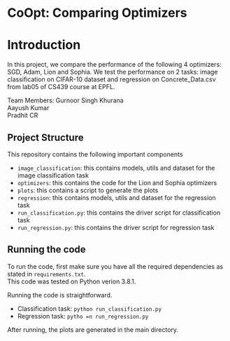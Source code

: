 # CoOpt: Comparing Optimizers

# Introduction
In this project, we compare the performance of the following 4 optimizers: SGD, Adam, Lion and Sophia. We test the performance on 2 tasks: image classification on CIFAR-10 dataset and regression on Concrete_Data.csv from lab05 of CS439 course at EPFL.

Team Members:
Gurnoor Singh Khurana <br>
Aayush Kumar <br>
Pradhit CR

## Project Structure
This repository contains the following important components

* `image_classification`: this contains models, utils and dataset for the image classification task
* `optimizers`: this contains the code for the Lion and Sophia optimizers
* `plots`: this contains a script to generate the plots
* `regression`: this contains models, utils and dataset for the regression task
* `run_classification.py`: this contains the driver script for classification task
* `run_regression.py`: this contains the driver script for regression task

## Running the code
To run the code, first make sure you have all the required dependencies as stated in `requirements.txt`. <br>
This code was tested on Python verion 3.8.1.

Running the code is straightforward.
* Classification task: `python run_classification.py`
* Regression task: `pytho =n run_regression.py`

After running, the plots are generated in the main directory. 